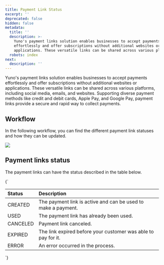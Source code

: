 ```yaml
---
title: Payment Link Status
excerpt: ''
deprecated: false
hidden: false
metadata:
  title: ''
  description: >-
    Yuno's payment links solution enables businesses to accept payments
    effortlessly and offer subscriptions without additional websites or
    applications. These versatile links can be shared across various platforms.
  robots: index
next:
  description: ''
---
```

Yuno's payment links solution enables businesses to accept payments effortlessly and offer subscriptions without additional websites or applications. These versatile links can be shared across various platforms, including social media, emails, and websites. Supporting diverse payment methods like credit and debit cards, Apple Pay, and Google Pay, payment links provide a secure and rapid way to collect payments. 

## Workflow

In the following workflow, you can find the different payment link statuses and how they can be updated. 

<Image align="center" src="https://files.readme.io/749df69-Image_payment_link.png" />

## Payment links status

The payment links can have the status described in the table below.

<HTMLBlock>{`
<table>
<thead>
  <tr>
    <th>Status</th>
    <th>Description</th>
  </tr>
</thead>
<tbody>
  <tr>
    <td>CREATED</td>
    <td>The payment link is active and can be used to make a payment.</td>
  </tr>
  <tr>
    <td>USED</td>
    <td>The payment link has already been used.</td>
  </tr>
  <tr>
    <td>CANCELED</td>
    <td>Payment link canceled.</td>
  </tr>
  <tr>
    <td>EXPIRED</td>
    <td>The link expired before your customer was able to pay for it.</td>
  </tr>
  <tr>
    <td>ERROR</td>
    <td>An error occurred in the process.</td>
  </tr>
</tbody>
</table>

<style>
  table th {
    text-align: left;
  }
</style>
`}</HTMLBlock>
